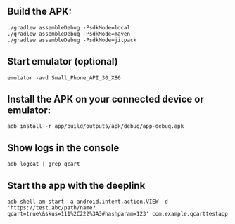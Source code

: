 ## Build the APK:
```
./gradlew assembleDebug -PsdkMode=local
./gradlew assembleDebug -PsdkMode=maven
./gradlew assembleDebug -PsdkMode=jitpack
```

## Start emulator (optional)
```
emulator -avd Small_Phone_API_30_X86
```

## Install the APK on your connected device or emulator:
```
adb install -r app/build/outputs/apk/debug/app-debug.apk
```

## Show logs in the console
```
adb logcat | grep qcart
```

## Start the app with the deeplink
```
adb shell am start -a android.intent.action.VIEW -d 'https://test.abc/path/name?qcart=true\&skus=111%2C222%3A3#hashparam=123' com.example.qcarttestapp
```